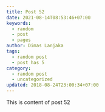 ```yaml
---
title: Post 52
date: 2021-08-14T08:53:46+07:00
keywords:
  - random
  - post
  - pages
author: Dimas Lanjaka
tags:
  - random post
  - post has 5
category:
  - random post
  - uncategorized
updated: 2018-08-24T23:00:34+07:00
---
```

This is content of post 52
